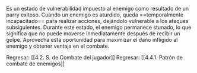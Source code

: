 
Es un estado de vulnerabilidad impuesto al enemigo como resultado de un parry exitoso. Cuando un enemigo es aturdido, queda ==temporalmente incapacitado== para realizar acciones, dejándolo vulnerable a los ataques subsiguientes. Durante este estado, el enemigo permanece stunado, lo que significa que no puede moverse inmediatamente después de recibir un golpe. Aprovecha esta oportunidad para maximizar el daño infligido al enemigo y obtener ventaja en el combate.


Regresar: [[4.2. S. de Combate del jugador]]
Regresar: [[4.4.1. Patrón de combate de enemigos]]